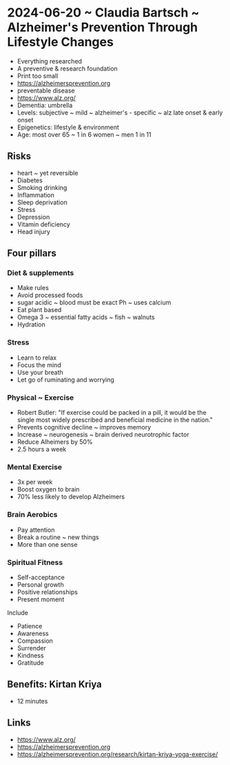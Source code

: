 # 2024-06-20 ~ Claudia Bartsch ~ Alzheimer's Prevention Through Lifestyle Changes

* Everything researched
* A preventive & research foundation
* Print too small
* https://alzheimersprevention.org
* preventable disease
* https://www.alz.org/
* Dementia: umbrella
* Levels: subjective ~ mild ~ alzheimer's - specific ~ alz late onset & early onset
* Epigenetics: lifestyle & environment
* Age: most over 65 ~ 1 in 6 women ~ men 1 in 11

## Risks

* heart ~ yet reversible
* Diabetes
* Smoking drinking
* Inflammation
* Sleep deprivation
* Stress
* Depression
* Vitamin deficiency
* Head injury


## Four pillars

### Diet & supplements

* Make rules
* Avoid processed foods
* sugar acidic ~ blood must be exact Ph ~ uses calcium
* Eat plant based
* Omega 3 ~ essential fatty acids ~ fish ~ walnuts
* Hydration

### Stress

* Learn to relax
* Focus the mind
* Use your breath
* Let go of ruminating and worrying


### Physical ~ Exercise

* Robert Butler: "If exercise could be packed in a pill, it would be the single most widely prescribed and beneficial medicine in the nation."
* Prevents cognitive decline ~ improves memory
* Increase ~ neurogenesis ~ brain derived neurotrophic factor
* Reduce Alheimers by 50%
* 2.5 hours a week

### Mental Exercise

* 3x per week
* Boost oxygen to brain
* 70% less likely to develop Alzheimers

### Brain Aerobics

* Pay attention
* Break a routine ~ new things
* More than one sense

### Spiritual Fitness

* Self-acceptance
* Personal growth
* Positive relationships
* Present moment

Include

* Patience
* Awareness
* Compassion
* Surrender
* Kindness
* Gratitude

## Benefits: Kirtan Kriya

* 12 minutes

## Links

* https://www.alz.org/
* https://alzheimersprevention.org
* https://alzheimersprevention.org/research/kirtan-kriya-yoga-exercise/

